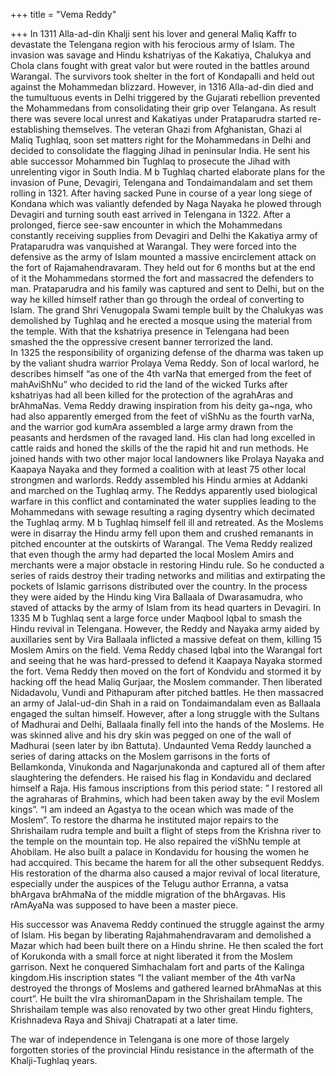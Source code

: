 +++
title = "Vema Reddy"

+++
In 1311 Alla-ad-din Khalji sent his lover and general Maliq Kaffr to
devastate the Telengana region with his ferocious army of Islam. The
invasion was savage and Hindu kshatriyas of the Kakatiya, Chalukya and
Chola clans fought with great valor but were routed in the battles
around Warangal. The survivors took shelter in the fort of Kondapalli
and held out against the Mohammedan blizzard. However, in 1316
Alla-ad-din died and the tumultuous events in Delhi triggered by the
Gujarati rebellion prevented the Mohammedans from consolidating their
grip over Telangana. As result there was severe local unrest and
Kakatiyas under Prataparudra started re-establishing themselves. The
veteran Ghazi from Afghanistan, Ghazi al Maliq Tughlaq, soon set matters
right for the Mohammedans in Delhi and decided to consolidate the
flagging Jihad in peninsular India. He sent his able successor Mohammed
bin Tughlaq to prosecute the Jihad with unrelenting vigor in South
India. M b Tughlaq charted elaborate plans for the invasion of Pune,
Devagiri, Telengana and Tondaimandalam and set them rolling in 1321.
After having sacked Pune in course of a year long siege of Kondana which
was valiantly defended by Naga Nayaka he plowed through Devagiri and
turning south east arrived in Telengana in 1322. After a prolonged,
fierce see-saw encounter in which the Mohammedans constantly receiving
supplies from Devagiri and Delhi the Kakatiya army of Prataparudra was
vanquished at Warangal. They were forced into the defensive as the army
of Islam mounted a massive encirclement attack on the fort of
Rajamahendravaram. They held out for 6 months but at the end of it the
Mohammedans stormed the fort and massacred the defenders to man.
Prataparudra and his family was captured and sent to Delhi, but on the
way he killed himself rather than go through the ordeal of converting to
Islam. The grand Shri Venugopala Swami temple built by the Chalukyas was
demolished by Tughlaq and he erected a mosque using the material from
the temple. With that the kshatriya presence in Telengana had been
smashed the the oppressive cresent banner terrorized the land.  
In 1325 the responsibility of organizing defense of the dharma was taken
up by the valiant shudra warrior Prolaya Vema Reddy. Son of local
warlord, he describes himself “as one of the 4th varNa that emerged from
the feet of mahAviShNu” who decided to rid the land of the wicked Turks
after kshatriyas had all been killed for the protection of the agrahAras
and brAhmaNas. Vema Reddy drawing inspiration from his deity ga\~nga,
who had also apparently emerged from the feet of viShNu as the fourth
varNa, and the warrior god kumAra assembled a large army drawn from the
peasants and herdsmen of the ravaged land. His clan had long excelled in
cattle raids and honed the skills of the the rapid hit and run methods.
He joined hands with two other major local landowners like Prolaya
Nayaka and Kaapaya Nayaka and they formed a coalition with at least 75
other local strongmen and warlords. Reddy assembled his Hindu armies at
Addanki and marched on the Tughlaq army. The Reddys apparently used
biological warfare in this conflict and contaminated the water supplies
leading to the Mohammedans with sewage resulting a raging dysentry which
decimated the Tughlaq army. M b Tughlaq himself fell ill and retreated.
As the Moslems were in disarray the Hindu army fell upon them and
crushed remanants in pitched encounter at the outskirts of Warangal. The
Vema Reddy realized that even though the army had departed the local
Moslem Amirs and merchants were a major obstacle in restoring Hindu
rule. So he conducted a series of raids destroy their trading networks
and militias and extirpating the pockets of Islamic garrisons
distributed over the country. In the process they were aided by the
Hindu king Vira Ballaala of Dwarasamudra, who staved of attacks by the
army of Islam from its head quarters in Devagiri. In 1335 M b Tughlaq
sent a large force under Maqbool Iqbal to smash the Hindu revival in
Telengana. However, the Reddy and Nayaka army aided by auxillaries sent
by Vira Ballaala inflicted a massive defeat on them, killing 15 Moslem
Amirs on the field. Vema Reddy chased Iqbal into the Warangal fort and
seeing that he was hard-pressed to defend it Kaapaya Nayaka stormed the
fort. Vema Reddy then moved on the fort of Kondvidu and stormed it by
hacking off the head Maliq Gurjaar, the Moslem commander. Then liberated
Nidadavolu, Vundi and Pithapuram after pitched battles. He then
massacred an army of Jalal-ud-din Shah in a raid on Tondaimandalam even
as Ballaala engaged the sultan himself. However, after a long struggle
with the Sultans of Madhurai and Delhi, Ballaala finally fell into the
hands of the Moslems. He was skinned alive and his dry skin was pegged
on one of the wall of Madhurai (seen later by ibn Battuta). Undaunted
Vema Reddy launched a series of daring attacks on the Moslem garrisons
in the forts of Bellamkonda, Vinukonda and Nagarjunakonda and captured
all of them after slaughtering the defenders. He raised his flag in
Kondavidu and declared himself a Raja. His famous inscriptions from this
period state: ” I restored all the agraharas of Brahmins, which had been
taken away by the evil Moslem kings”. “I am indeed an Agastya to the
ocean which was made of the Moslem”. To restore the dharma he instituted
major repairs to the Shrishailam rudra temple and built a flight of
steps from the Krishna river to the temple on the mountain top. He also
repaired the viShNu temple at Ahobilam. He also built a palace in
Kondavidu for housing the women he had accquired. This became the harem
for all the other subsequent Reddys. His restoration of the dharma also
caused a major revival of local literature, especially under the
auspices of the Telugu author Erranna, a vatsa bhArgava brAhmaNa of the
middle migration of the bhArgavas. His rAmAyaNa was supposed to have
been a master piece.

His successor was Anavema Reddy continued the struggle against the army
of Islam. His began by liberating Rajahmahendravaram and demolished a
Mazar which had been built there on a Hindu shrine. He then scaled the
fort of Korukonda with a small force at night liberated it from the
Moslem garrison. Next he conquered Simhachalam fort and parts of the
Kalinga kingdom.His inscription states “I the valiant member of the 4th
varNa destroyed the throngs of Moslems and gathered learned brAhmaNas at
this court”. He built the vIra shiromanDapam in the Shrishailam temple.
The Shrishailam temple was also renovated by two other great Hindu
fighters, Krishnadeva Raya and Shivaji Chatrapati at a later time.

The war of independence in Telengana is one more of those largely
forgotten stories of the provincial Hindu resistance in the aftermath of
the Khalji-Tughlaq years.
